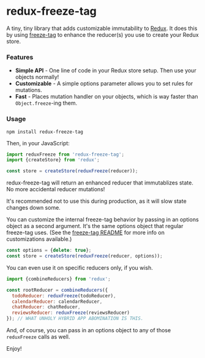 # redux-freeze-tag

A tiny, tiny library that adds customizable immutability to [Redux][Redux]. It does this by using [freeze-tag][freeze-tag] to enhance the reducer(s) you use to create your Redux store.

### Features

* **Simple API** - One line of code in your Redux store setup. Then use your objects normally!
* **Customizable** - A simple options parameter allows you to set rules for mutations.
* **Fast** - Places mutation handler on your objects, which is way faster than `Object.freeze`-ing them.

### Usage

```shell
npm install redux-freeze-tag
```

Then, in your JavaScript:

```javascript
import reduxFreeze from 'redux-freeze-tag';
import {createStore} from 'redux';

const store = createStore(reduxFreeze(reducer));
```

redux-freeze-tag will return an enhanced reducer that immutablizes state. No more accidental reducer mutations!

It's recommended not to use this during production, as it will slow state changes down some.

You can customize the internal freeze-tag behavior by passing in an options object as a second argument. It's the same options object that regular freeze-tag uses. (See the [freeze-tag README][freeze-tag README] for more info on customizations available.)

```javascript
const options = {delete: true};
const store = createStore(reduxFreeze(reducer, options));
```

You can even use it on specific reducers only, if you wish.

```javascript
import {combineReducers} from 'redux';

const rootReducer = combineReducers({
  todoReducer: reduxFreeze(todoReducer),
  calendarReducer: calendarReducer,
  chatReducer: chatReducer,
  reviewsReducer: reduxFreeze(reviewsReducer)
}); // WHAT UNHOLY HYBRID APP ABOMINATION IS THIS.
```

And, of course, you can pass in an options object to any of those `reduxFreeze` calls as well.

Enjoy!

[Redux]: https://redux.js.org/
[freeze-tag]: https://github.com/abbreviatedman/freeze-tag
[freeze-tag README]: https://github.com/abbreviatedman/freeze-tag#freeze-tag
